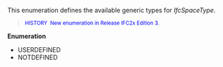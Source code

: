This enumeration defines the available generic types for _IfcSpaceType_.

> <font color="#0000FF"><small>HISTORY  New enumeration
      in Release IFC2x Edition 3.</small></font>

**Enumeration**

* USERDEFINED 
* NOTDEFINED